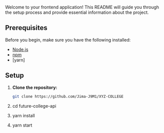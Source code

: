 Welcome to your frontend application! This README will guide you through the setup process and provide essential information about the project.

## Prerequisites

Before you begin, make sure you have the following installed:

- [Node.js](https://nodejs.org/)
- [npm](https://www.npmjs.com/)
- [yarn]

## Setup

1. **Clone the repository:**

   ```bash
   git clone https://github.com/Jima-J9M1/XYZ-COLLEGE

2. cd future-college-api
3. yarn install
4. yarn start
